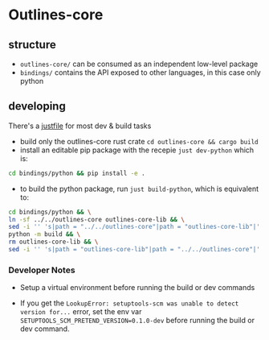 # Outlines-core

## structure

- `outlines-core/` can be consumed as an independent low-level package
- `bindings/` contains the API exposed to other languages, in this case only python

## developing

There's a [justfile](https://github.com/casey/just) for most dev & build tasks

- build only the outlines-core rust crate `cd outlines-core && cargo build`
- install an editable pip package with the recepie `just dev-python` which is:
```bash
cd bindings/python && pip install -e .
```
- to build the python package, run `just build-python`, which is equivalent to:
```bash
cd bindings/python && \
ln -sf ../../outlines-core outlines-core-lib && \
sed -i '' 's|path = "../../outlines-core"|path = "outlines-core-lib"|' Cargo.toml && \
python -m build && \
rm outlines-core-lib && \
sed -i '' 's|path = "outlines-core-lib"|path = "../../outlines-core"|' Cargo.toml
```

### Developer Notes

- Setup a virtual environment before running the build or dev commands

- If you get the `LookupError: setuptools-scm was unable to detect version for...` error, set the env var `SETUPTOOLS_SCM_PRETEND_VERSION=0.1.0-dev` before running the build or dev command.
